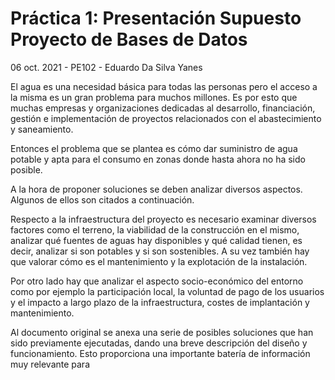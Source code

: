 # Práctica 1: Presentación Supuesto Proyecto de Bases de Datos
06 oct. 2021 - PE102 - Eduardo Da Silva Yanes

El agua es una necesidad básica para todas las personas pero el acceso a la misma es un gran problema para muchos millones. Es por esto que muchas empresas y organizaciones dedicadas al desarrollo, financiación, gestión e implementación de proyectos relacionados con el abastecimiento y saneamiento.

Entonces el problema que se plantea es cómo dar suministro de agua potable y apta para el consumo en zonas donde hasta ahora no ha sido posible. 

A la hora de proponer soluciones se deben analizar diversos aspectos. Algunos de ellos son citados a continuación.

Respecto a la infraestructura del proyecto es necesario examinar diversos factores como el terreno, la viabilidad de la construcción en el mismo, analizar qué fuentes de aguas hay disponibles y qué calidad tienen, es decir, analizar si son potables y si son sostenibles.
A su vez también hay que valorar cómo es el mantenimiento y la explotación de la instalación.

Por otro lado hay que analizar el aspecto socio-económico del entorno como por ejemplo la participación local, la voluntad de pago de los usuarios y el impacto a largo plazo de la infraestructura, costes de implantación y mantenimiento.

Al documento original se anexa una serie de posibles soluciones que han sido previamente ejecutadas, dando una breve descripción del diseño y funcionamiento. Esto proporciona una importante batería de información muy relevante para
